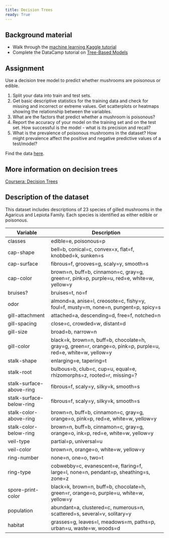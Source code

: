 ```yaml
---
title: Decision Trees
ready: True
---
```


## Background material
- Walk through the [machine learning Kaggle tutorial](https://www.kaggle.com/learn/intro-to-machine-learning)
- Complete the DataCamp tutorial on [Tree-Based Models](https://www.datacamp.com/courses/machine-learning-with-tree-based-models-in-python)

## Assignment
Use a decision tree model to predict whether mushrooms are poisonous or edible.
1. Split your data into train and test sets.
2. Get basic descriptive statistics for the training data and check for missing and incorrect or extreme values. Get scatterplots or heatmaps showing the relationship between the variables.
3. What are the factors that predict whether a mushroom is poisonous?
4. Report the accuracy of your model on the training set and on the test set. How successful is the model - what is its precision and recall?
5. What is the prevalence of poisonous mushrooms in the dataset? How might prevalence affect the positive and negative predictive values of a test/model?

Find the data [here](agaricus-lepiota.data).

## More information on decision trees
[Coursera: Decision Trees](https://www.coursera.org/lecture/python-machine-learning/decision-trees-Zj96A)

## Description of the dataset

This dataset includes descriptions of 23 species of gilled mushrooms in the Agaricus and
Lepiota Family. Each species is identified as either edible or poisonous.

Variable | Description |
--- | ---|
 classes | edible=e,  poisonous=p |
cap-shape | bell=b, conical=c, convex=x, flat=f, knobbed=k, sunken=s |  
cap-surface | fibrous=f, grooves=g, scaly=y, smooth=s |  
cap-color | brown=n, buff=b, cinnamon=c, gray=g, green=r, pink=p, purple=u, red=e, white=w, yellow=y |
bruises? | bruises=t, no=f |  
odor | almond=a, anise=l, creosote=c, fishy=y, foul=f, musty=m, none=n, pungent=p, spicy=s  |
gill-attachment | attached=a, descending=d, free=f, notched=n |  
gill-spacing | close=c, crowded=w, distant=d  |
gill-size | broad=b, narrow=n |  
gill-color | black=k, brown=n, buff=b, chocolate=h, gray=g, green=r, orange=o, pink=p, purple=u, red=e, white=w, yellow=y |  
stalk-shape | enlarging=e, tapering=t |  
stalk-root | bulbous=b, club=c, cup=u, equal=e, rhizomorphs=z, rooted=r, missing=? |  
stalk-surface-above-ring | fibrous=f, scaly=y, silky=k, smooth=s |  
stalk-surface-below-ring | fibrous=f, scaly=y, silky=k, smooth=s |  
stalk-color-above-ring |  brown=n, buff=b, cinnamon=c, gray=g, orange=o, pink=p, red=e, white=w, yellow=y |  
stalk-color-below-ring |  brown=n, buff=b, cinnamon=c, gray=g, orange=o, ink=p, red=e, white=w, yellow=y |  
veil-type | partial=p, universal=u |  
veil-color | brown=n, orange=o, white=w, yellow=y |  
ring-number | none=n, one=o, two=t |  
ring-type | cobwebby=c, evanescent=e, flaring=f, large=l, none=n, pendant=p, sheathing=s, zone=z |
spore-print-color | black=k, brown=n, buff=b, chocolate=h, green=r, orange=o, purple=u, white=w, yellow=y |  
population | abundant=a, clustered=c, numerous=n, scattered=s, several=v, solitary=y |  
habitat | grasses=g, leaves=l, meadows=m, paths=p, urban=u, waste=w, woods=d |
